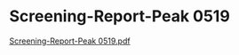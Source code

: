 # Screening-Report-Peak 0519

[Screening-Report-Peak 0519.pdf](Screening-Report-Peak%200519%2007280a50c62142eba6adeb38befca089/Screening-Report-Peak_0519.pdf)